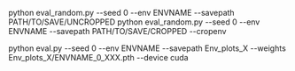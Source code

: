 python eval_random.py --seed 0 --env ENVNAME --savepath PATH/TO/SAVE/UNCROPPED
python eval_random.py --seed 0 --env ENVNAME --savepath PATH/TO/SAVE/CROPPED --cropenv

python eval.py --seed 0 --env ENVNAME --savepath Env_plots_X --weights Env_plots_X/ENVNAME_0_XXX.pth --device cuda
